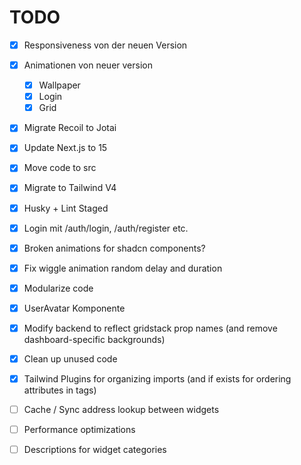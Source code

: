 # TODO

- [x] Responsiveness von der neuen Version
- [x] Animationen von neuer version
	- [x] Wallpaper
	- [x] Login
	- [x] Grid
- [x] Migrate Recoil to Jotai
- [x] Update Next.js to 15
- [x] Move code to src
- [x] Migrate to Tailwind V4
- [x] Husky + Lint Staged 
- [x] Login mit /auth/login, /auth/register etc.
- [x] Broken animations for shadcn components?
- [x] Fix wiggle animation random delay and duration
- [x] Modularize code
- [x] UserAvatar Komponente
- [x] Modify backend to reflect gridstack prop names (and remove dashboard-specific backgrounds)
- [x] Clean up unused code
- [x] Tailwind Plugins for organizing imports (and if exists for ordering attributes in tags)
- [ ] Cache / Sync address lookup between widgets
- [ ] Performance optimizations
- [ ] Descriptions for widget categories


